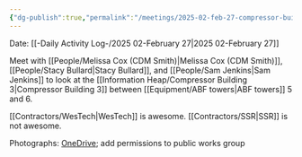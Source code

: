 ```yaml
---
{"dg-publish":true,"permalink":"/meetings/2025-02-feb-27-compressor-building-3/","noteIcon":"","created":"2025-02-27T10:29:09.487-06:00"}
---
```


Date: [[-Daily Activity Log-/2025 02-February 27\|2025 02-February 27]]

Meet with [[People/Melissa Cox (CDM Smith)\|Melissa Cox (CDM Smith)]], [[People/Stacy Bullard\|Stacy Bullard]], and [[People/Sam Jenkins\|Sam Jenkins]] to look at the [[Information Heap/Compressor Building 3\|Compressor Building 3]] between [[Equipment/ABF towers\|ABF towers]] 5 and 6.

[[Contractors/WesTech\|WesTech]] is awesome.
[[Contractors/SSR\|SSR]] is not awesome.

Photographs: [OneDrive](https://memphistngov-my.sharepoint.com/my?id=%2Fpersonal%2Fgeorge%5Fbennett%5Fmemphistn%5Fgov%2FDocuments%2FPictures%2FEquipment%2DPlant%2FCompressor%20Building%20ABF%205%2D6&wa=wsignin1%2E0); add permissions to public works group 